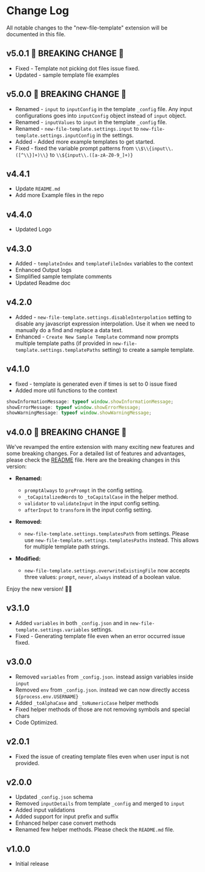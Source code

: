 # Change Log

All notable changes to the "new-file-template" extension will be documented in this file.

## v5.0.1 🎉 BREAKING CHANGE 🚀

 - Fixed - Template not picking dot files issue fixed.
 - Updated - sample template file examples

## v5.0.0 🎉 BREAKING CHANGE 🚀

 - Renamed - `input` to `inputConfig` in the template `_config` file. Any input configurations goes into `inputConfig` object instead of `input` object. 
 - Renamed - `inputValues` to `input` in the template `_config` file. 
 - Renamed - `new-file-template.settings.input` to `new-file-template.settings.inputConfig` in the settings.
 - Added  - Added more example templates to get started.
 - Fixed - fixed the variable prompt patterns from `\\$\\{input\\.([^\\}]+)\\}` to `\\${input\\.([a-zA-Z0-9_]+)}`

## v4.4.1

 - Update `README.md`
 - Add more Example files in the repo

## v4.4.0

- Updated Logo

## v4.3.0

- Added - `templateIndex` and `templateFileIndex` variables to the context
- Enhanced Output logs
- Simplified sample template comments
- Updated Readme doc

## v4.2.0

- Added - `new-file-template.settings.disableInterpolation` setting to disable any javascript expression interpolation. Use it when we need to manually do a find and replace a data text.
- Enhanced - `Create New Sample Template` command now prompts multiple template paths (if provided in `new-file-template.settings.templatePaths` setting) to create a sample template.

## v4.1.0

- fixed - template is generated even if times is set to 0 issue fixed
- Added more util functions to the context

```ts
showInformationMessage: typeof window.showInformationMessage;
showErrorMessage: typeof window.showErrorMessage;
showWarningMessage: typeof window.showWarningMessage;
```

## v4.0.0 🎉 BREAKING CHANGE 🚀

We've revamped the entire extension with many exciting new features and some breaking changes. For a detailed list of features and advantages, please check the [README](./README.md#features) file. Here are the breaking changes in this version:

- **Renamed:**

  - `promptAlways` to `prePrompt` in the config setting.
  - `_toCapitalizedWords` to `_toCapitalCase` in the helper method.
  - `validator` to `validateInput` in the input config setting.
  - `afterInput` to `transform` in the input config setting.

- **Removed:**

  - `new-file-template.settings.templatesPath` from settings. Please use `new-file-template.settings.templatesPaths` instead. This allows for multiple template path strings.

- **Modified:**
  - `new-file-template.settings.overwriteExistingFile` now accepts three values: `prompt`, `never`, `always` instead of a boolean value.

Enjoy the new version! 🎉✨

## v3.1.0

- Added `variables` in both `_config.json` and in `new-file-template.settings.variables` settings.
- Fixed - Generating template file even when an error occurred issue fixed.

## v3.0.0

- Removed `variables` from `_config.json`. instead assign variables inside `input`
- Removed `env` from `_config.json`. instead we can now directly access `${process.env.USERNAME}`
- Added `_toAlphaCase` and `_toNumericCase` helper methods
- Fixed helper methods of those are not removing symbols and special chars
- Code Optimized.

## v2.0.1

- Fixed the issue of creating template files even when user input is not provided.

## v2.0.0

- Updated `_config.json` schema
- Removed `inputDetails` from template `_config` and merged to `input`
- Added input validations
- Added support for input prefix and suffix
- Enhanced helper case convert methods
- Renamed few helper methods. Please check the `README.md` file.

## v1.0.0

- Initial release

